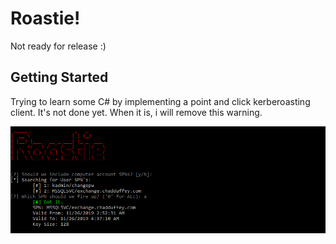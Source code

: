 # Roastie!

Not ready for release :) 

## Getting Started

Trying to learn some C# by implementing a point and click kerberoasting client. 
It's not done yet. When it is, i will remove this warning. 

![roastie](roastie.png)